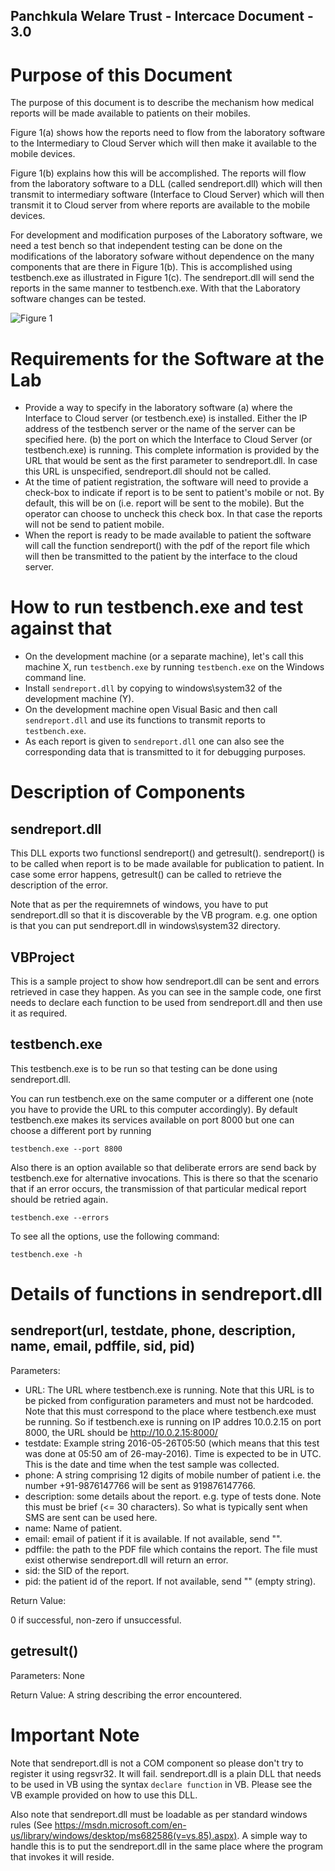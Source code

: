 
Panchkula Welare Trust - Intercace Document -  3.0
----------

Purpose of this Document
==========

The purpose of this document is to describe the mechanism how medical reports will be made available to patients on their mobiles.

Figure 1(a) shows how the reports need to flow from the laboratory software to the Intermediary to Cloud Server which will then make it available to the mobile devices.

Figure 1(b) explains how this will be accomplished. The reports will flow from the laboratory software to a DLL (called sendreport.dll) which will then transmit to intermediary software (Interface to Cloud Server) which will then transmit it to Cloud server from where reports are available to the mobile devices.

For development and modification purposes of the Laboratory software, we need a test bench so that independent testing can be done on the modifications of the laboratory sofware without dependence on the many components that are there in Figure 1(b). This is accomplished using testbench.exe as illustrated in Figure 1(c). The sendreport.dll will send the reports in the same manner to testbench.exe. With that the Laboratory software changes can be tested.

![Figure 1](/Users/sandeep/Desktop/Documentation/diag3.png)

Requirements for the Software at the Lab
===========

* Provide a way to specify in the laboratory software (a) where the Interface to Cloud server (or testbench.exe) is installed. Either the IP address of the testbench server or the name of the server can be specified here. (b) the port on which the Interface to Cloud Server (or testbench.exe) is running. This complete information is provided by the URL that would be sent as the first parameter to sendreport.dll. In case this URL is unspecified, sendreport.dll should not be called.
* At the time of patient registration, the software will need to provide a check-box to indicate if report is to be sent to patient's mobile or not. By default, this will be on (i.e. report will be sent to the mobile). But the operator can choose to uncheck this check box. In that case the reports will not be send to patient mobile.
* When the report is ready to be made available to patient the software will call the function sendreport() with the pdf of the report file which will then be transmitted to the patient by the interface to the cloud server.


How to run testbench.exe and test against that
=============

* On the development machine (or a separate machine), let's call this machine X, run ```testbench.exe``` by running ```testbench.exe``` on the Windows command line.
* Install ```sendreport.dll``` by copying to windows\system32 of the development machine (Y).
* On the development machine open Visual Basic and then call ```sendreport.dll``` and use its functions to transmit reports to ```testbench.exe```. 
* As each report is given to ```sendreport.dll``` one can also see the corresponding data that is transmitted to it for debugging purposes.

Description of Components
===========

sendreport.dll
----------
This DLL exports two functionsl sendreport() and getresult(). sendreport() is to be called when report is to be made available for publication to patient. In case some error happens, getresult() can be called to retrieve the description of the error.

Note that as per the requiremnets of windows, you have to put sendreport.dll so that it is discoverable by the VB program. e.g. one option is that you can put sendreport.dll in windows\system32 directory.

VBProject
-------
This is a sample project to show how sendreport.dll can be sent and errors retrieved in case they happen. As you can see in the sample code, one first needs to declare each function to be used from sendreport.dll and then use it as required. 

testbench.exe
---------
This testbench.exe is to be run so that testing can be done using sendreport.dll. 

You can run testbench.exe on the same computer or a different one (note you have to provide the URL to this computer accordingly). By default testbench.exe makes its services available on port 8000 but one can choose a different port by running 

```testbench.exe --port 8800```

Also there is an option available so that deliberate errors are send back by testbench.exe for alternative invocations. This is there so that the scenario that if an error occurs, the transmission of that particular medical report should be retried again.

```testbench.exe --errors```

To see all the options, use the following command:

```testbench.exe -h```

Details of functions in sendreport.dll
====================

sendreport(url, testdate, phone, description, name, email, pdffile, sid, pid)
----------
Parameters:

- URL: The URL where testbench.exe is running. Note that this URL is to be picked from configuration parameters and must not be hardcoded. Note that this must correspond to the place where testbench.exe must be running. So if testbench.exe is running on IP addres 10.0.2.15 on port 8000, the URL should be http://10.0.2.15:8000/
- testdate: Example string 2016-05-26T05:50 (which means that this test was done at 05:50 am of 26-may-2016). Time is expected to be in UTC. This is the date and time when the test sample was collected.
- phone: A string comprising 12 digits of mobile number of patient i.e. the number +91-9876147766 will be sent as 919876147766. 
- description: some details about the report. e.g. type of tests done. Note this must be brief (<= 30 characters). So what is typically sent when SMS are sent can be used here. 
- name: Name of patient. 
- email: email of patient if it is available. If not available, send "". 
- pdffile: the path to the PDF file which contains the report. The file must exist otherwise sendreport.dll will return an error.
- sid: the SID of the report. 
- pid: the patient id of the report. If not available, send "" (empty string).

Return Value:

0 if successful, non-zero if unsuccessful.

getresult()
-----------
Parameters: None

Return Value: A string describing the error encountered.

Important Note
========
Note that sendreport.dll is not a COM component so please don't try to register it using regsvr32. It will fail. sendreport.dll is a plain DLL that needs to be used in VB using the syntax ```declare function``` in VB. Please see the VB example provided on how to use this DLL.

Also note that sendreport.dll must be loadable as per standard windows rules (See https://msdn.microsoft.com/en-us/library/windows/desktop/ms682586(v=vs.85).aspx). A simple way to handle this is to put the sendreport.dll in the same place where the program that invokes it will reside.

